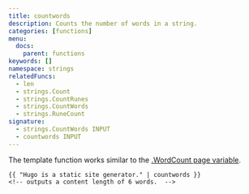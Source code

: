 ```yaml
---
title: countwords
description: Counts the number of words in a string.
categories: [functions]
menu:
  docs:
    parent: functions
keywords: []
namespace: strings
relatedFuncs:
  - len
  - strings.Count
  - strings.CountRunes
  - strings.CountWords
  - strings.RuneCount
signature:
  - strings.CountWords INPUT
  - countwords INPUT
---
```


The template function works similar to the [.WordCount page variable][pagevars].

```go-html-template
{{ "Hugo is a static site generator." | countwords }}
<!-- outputs a content length of 6 words.  -->
```


[pagevars]: /variables/page/
